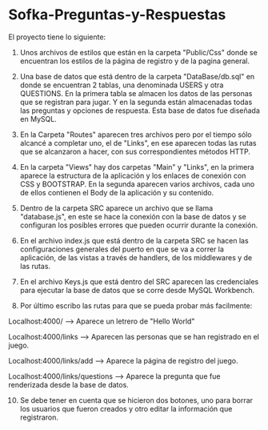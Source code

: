 # Sofka-Preguntas-y-Respuestas

El proyecto tiene lo siguiente:

1. Unos archivos de estilos que están en la carpeta "Public/Css" donde se encuentran los estilos de la página de registro y de la pagina general.

2. Una base de datos que está dentro de la carpeta "DataBase/db.sql" en donde se encuentran 2 tablas, una denominada USERS y otra QUESTIONS. En la
primera tabla se almacen los datos de las personas que se registran para jugar. Y en la segunda están almacenadas todas las preguntas y opciones de 
respuesta. Esta base de datos fue diseñada en MySQL.

3. En la Carpeta "Routes" aparecen tres archivos pero por el tiempo sólo alcancé a completar uno, el de "Links", en ese aparecen todas las rutas que 
se alcanzaron a hacer, con sus correspondientes métodos HTTP.

4. En la carpeta "Views" hay dos carpetas "Main" y "Links", en la primera aparece la estructura de la aplicación y los enlaces de conexión con CSS y BOOTSTRAP. 
En la segunda aparecen varios archivos, cada uno de ellos contienen el Body de la aplicación y su contenido.

5. Dentro de la carpeta SRC aparece un archivo que se llama "database.js", en este se hace la conexión con la base de datos y se configuran los posibles errores
que pueden ocurrir durante la conexión.

6. En el archivo index.js que está dentro de la carpeta SRC se hacen las configuraciones generales del puerto en que se va a correr la aplicación, de las vistas
a través de handlers, de los middlewares y de las rutas.

7. En el archivo Keys.js que está dentro del SRC aparecen las credenciales para ejecutar la base de datos que se corre desde MySQL Workbench.

9. Por último escribo las rutas para que se pueda probar más facilmente:

Localhost:4000/ --> Aparece un letrero de "Hello World" 

Localhost:4000/links --> Aparecen las personas que se han registrado en el juego.

Localhost:4000/links/add --> Aparece la página de registro del juego.

Localhost:4000/links/questions --> Aparece la pregunta que fue renderizada desde la base de datos.

10. Se debe tener en cuenta que se hicieron dos botones, uno para borrar los usuarios que fueron creados y otro editar la información que registraron.
